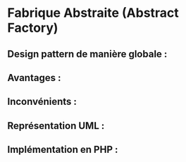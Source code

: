 # Fabrique Abstraite (Abstract Factory)

## Design pattern de manière globale :

## Avantages :

## Inconvénients : 

## Représentation UML : 

## Implémentation en PHP :
